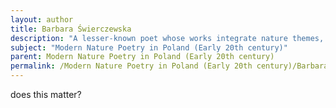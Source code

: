```yaml
---
layout: author
title: Barbara Świerczewska
description: "A lesser-known poet whose works integrate nature themes, reflecting the changing landscapes of early 20th-century Poland and their impact on human emotion."
subject: "Modern Nature Poetry in Poland (Early 20th century)"
parent: Modern Nature Poetry in Poland (Early 20th century)
permalink: /Modern Nature Poetry in Poland (Early 20th century)/Barbara Świerczewska/
---
```


does this matter?
